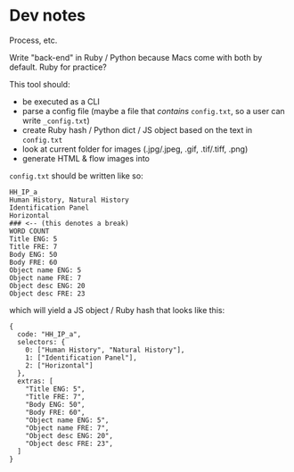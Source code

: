 # Dev notes
Process, etc.

Write "back-end" in Ruby / Python because Macs come with both by default. Ruby for practice?

This tool should:
- be executed as a CLI
- parse a config file (maybe a file that *contains* `config.txt`, so a user can write `_config.txt`)
- create Ruby hash / Python dict / JS object based on the text in `config.txt`
- look at current folder for images (.jpg/.jpeg, .gif, .tif/.tiff, .png)
- generate HTML & flow images into

`config.txt` should be written like so:

```
HH_IP_a
Human History, Natural History
Identification Panel
Horizontal
### <-- (this denotes a break)
WORD COUNT
Title ENG: 5
Title FRE: 7
Body ENG: 50
Body FRE: 60
Object name ENG: 5
Object name FRE: 7
Object desc ENG: 20
Object desc FRE: 23
```

which will yield a JS object / Ruby hash that looks like this:
```
{
  code: "HH_IP_a",
  selectors: {
    0: ["Human History", "Natural History"],
    1: ["Identification Panel"],
    2: ["Horizontal"]
  },
  extras: [
    "Title ENG: 5",
    "Title FRE: 7",
    "Body ENG: 50",
    "Body FRE: 60",
    "Object name ENG: 5",
    "Object name FRE: 7",
    "Object desc ENG: 20",
    "Object desc FRE: 23",
  ]
}
```